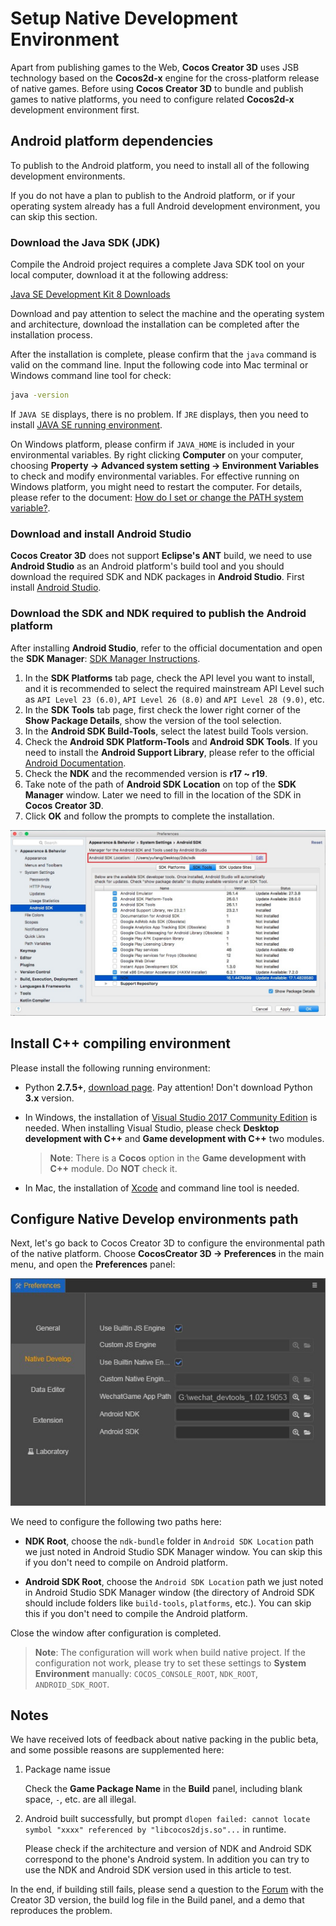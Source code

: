 # Setup Native Development Environment

Apart from publishing games to the Web, **Cocos Creator 3D** uses JSB technology based on the **Cocos2d-x** engine for the cross-platform release of native games. Before using **Cocos Creator 3D** to bundle and publish games to native platforms, you need to configure related **Cocos2d-x** development environment first.

## Android platform dependencies

To publish to the Android platform, you need to install all of the following development environments.

If you do not have a plan to publish to the Android platform, or if your operating system already has a full Android development environment, you can skip this section.

### Download the Java SDK (JDK)

Compile the Android project requires a complete Java SDK tool on your local computer, download it at the following address:

[Java SE Development Kit 8 Downloads](http://www.oracle.com/technetwork/java/javase/downloads/jdk8-downloads-2133151.html)

Download and pay attention to select the machine and the operating system and architecture, download the installation can be completed after the installation process.

After the installation is complete, please confirm that the `java` command is valid on the command line. Input the following code into Mac terminal or Windows command line tool for check:

```bash
java -version
```

If `JAVA SE` displays, there is no problem. If `JRE` displays, then you need to install [JAVA SE running environment]((http://www.oracle.com/technetwork/java/javase/downloads/index.html)).

On Windows platform, please confirm if `JAVA_HOME` is included in your environmental variables. By right clicking **Computer** on your computer, choosing **Property -> Advanced system setting -> Environment Variables** to check and modify environmental variables. For effective running on Windows platform, you might need to restart the computer. For details, please refer to the document: [How do I set or change the PATH system variable?](https://www.java.com/en/download/help/path.xml).

### Download and install Android Studio

**Cocos Creator 3D** does not support **Eclipse's ANT** build, we need to use **Android Studio** as an Android platform's build tool and you should download the required SDK and NDK packages in **Android Studio**. First install [Android Studio](https://developer.android.com/studio#downloads).

### Download the SDK and NDK required to publish the Android platform

After installing **Android Studio**, refer to the official documentation and open the **SDK Manager**: [SDK Manager Instructions](https://developer.android.com/studio/intro/update.html#sdk-manager).

1. In the **SDK Platforms** tab page, check the API level you want to install, and it is recommended to select the required mainstream API Level such as `API Level 23 (6.0)`, `API Level 26 (8.0)` and `API Level 28 (9.0)`, etc.
2. In the **SDK Tools** tab page, first check the lower right corner of the **Show Package Details**, show the version of the tool selection.
3. In the **Android SDK Build-Tools**, select the latest build Tools version.
4. Check the **Android SDK Platform-Tools** and **Android SDK Tools**. If you need to install the **Android Support Library**, please refer to the official [Android Documentation](https://developer.android.com/topic/libraries/support-library/setup).
5. Check the **NDK** and the recommended version is **r17 ~ r19**.
6. Take note of the path of **Android SDK Location** on top of the **SDK Manager** window. Later we need to fill in the location of the SDK in **Cocos Creator 3D**.
7. Click **OK** and follow the prompts to complete the installation.

![sdk manager](setup-native-development/sdk-manager.jpg)

## Install C++ compiling environment

Please install the following running environment:

- Python **2.7.5+**, [download page](https://www.python.org/downloads/). Pay attention! Don't download Python **3.x** version.

- In Windows, the installation of [Visual Studio 2017 Community Edition](https://www.visualstudio.com/downloads/download-visual-studio-vs) is needed. When installing Visual Studio, please check **Desktop development with C++** and **Game development with C++** two modules.

  > **Note**: There is a **Cocos** option in the **Game development with C++** module. Do **NOT** check it.

- In Mac, the installation of [Xcode](https://developer.apple.com/xcode/download/) and command line tool is needed.

## Configure Native Develop environments path

Next, let's go back to Cocos Creator 3D to configure the environmental path of the native platform. Choose **CocosCreator 3D -> Preferences** in the main menu, and open the **Preferences** panel:

![preference](setup-native-development/sdk.jpg)

We need to configure the following two paths here:

- **NDK Root**, choose the `ndk-bundle` folder in `Android SDK Location` path we just noted in Android Studio SDK Manager window. You can skip this if you don't need to compile on Android platform.

- **Android SDK Root**, choose the `Android SDK Location` path we just noted in Android Studio SDK Manager window (the directory of Android SDK should include folders like `build-tools`, `platforms`, etc.). You can skip this if you don't need to compile the Android platform.

Close the window after configuration is completed.

> **Note**: The configuration will work when build native project. If the configuration not work, please try to set these settings to **System Environment** manually: `COCOS_CONSOLE_ROOT`, `NDK_ROOT`, `ANDROID_SDK_ROOT`.

## Notes

We have received lots of feedback about native packing in the public beta, and some possible reasons are supplemented here:

1. Package name issue

    Check the **Game Package Name** in the **Build** panel, including blank space, `-`, etc. are all illegal.

2. Android built successfully, but prompt `dlopen failed: cannot locate symbol "xxxx" referenced by "libcocos2djs.so"...` in runtime.

    Please check if the architecture and version of NDK and Android SDK correspond to the phone's Android system. In addition you can try to use the NDK and Android SDK version used in this article to test.

In the end, if building still fails, please send a question to the [Forum](https://discuss.cocos2d-x.org/) with the Creator 3D version, the build log file in the Build panel, and a demo that reproduces the problem.
